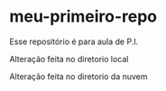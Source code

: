 # meu-primeiro-repo
Esse repositório é para  aula  de P.I.

Alteração feita no diretorio local

Alteração feita no diretorio da nuvem

